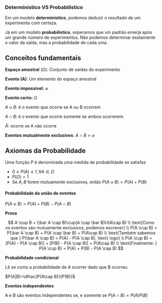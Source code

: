 ### Determinístico VS Probabilístico

Em um modelo **determinístico**, podemos deduzir o resultado de um experimento com certeza.

Já em um modelo **probabilístico**, esperamos que um padrão emerja após um grande número de experimentos. Não podemos determinar exatamente o valor da saída, mas a probabilidade de cada uma.

## Conceitos fundamentais

**Espaço amostral** $(\Omega)$: Conjunto de saídas do experimento

**Evento (A)**: Um elemento do espaço amostral

**Evento impossível:** $\varnothing$

**Evento certo:** $\Omega$

$A \cup B$: é o evento que ocorre se A ou B ocorrem

$A \cap B$: é o evento que ocorre somente se ambos ocorrerem

$\bar A$: ocorre se A não ocorre

**Eventos mutualmente exclusivos**: $A \cap B = \varnothing$

## Axiomas da Probabilidade

Uma função $P$ é denominada uma medida de probabilidade se satisfaz 

- $0 \leq P(A) \leq 1, \forall A \in \Omega$
- $P(\Omega) = 1$
- Se $A, B$ forem mutuamente exclusivos, então $P(A \cup B) = P(A) + P(B)$

#### Probabilidade da união de eventos

$P(A \cup B)=P(A)+P(B)-P(A \cap B)$

**Prova**

$$
A \cup B = (\bar A \cap B)\cup(A \cap \bar B)U(A\cap B)
\\ \text{Como os eventos são mutuamente exclusivos, podemos escrever}
\\ P(A \cup B) = P(\bar A \cap B) + P(A \cap \bar B) + P(A\cap B)
\\ \text{Também sabemos que } P(\bar A \cap B) = P(A) - P(A \cap B), \text{ logo}
\\ P(A \cup B) = [P(A) - P(A \cap B)] + [P(B) - P(A \cap B)] + P(A\cap B)
\\ \text{Finalmente: } P(A \cup B) = P(A) + P(B) - P(A \cap B)
$$

**Probabilidade condicional**

Lê se como a probabilidade de A ocorrer dado que B ocorreu

$P(A|B)=\dfrac{P(A\cap B)}{P(B)}$

**Eventos independentes**

A e B são eventos independentes se, e somente se $P(A \cap B) = P(A)P(B)$



